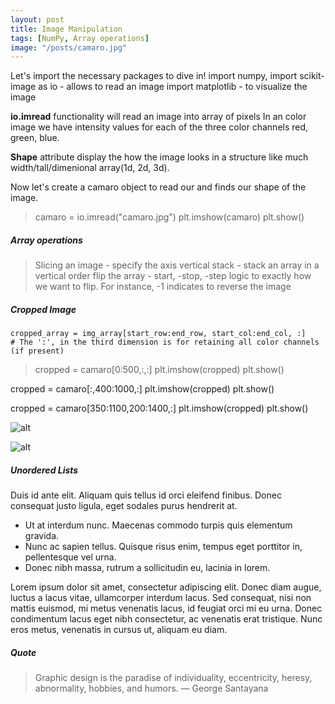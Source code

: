```yaml
---
layout: post
title: Image Manipulation
tags: [NumPy, Array operations]
image: "/posts/camaro.jpg"
---
```


Let's import the necessary packages to dive in!
import numpy,
import scikit-image as io - allows to read an image
import matplotlib - to visualize the image

**io.imread** functionality will read an image into array of pixels
In an color image we have intensity values for each of the three color channels red, green, blue.

**Shape** attribute display the how the image looks in a structure like much width/tall/dimenional array(1d, 2d, 3d).

Now let's create a camaro object to read our and finds our shape of the image.

>camaro = io.imread("camaro.jpg")
plt.imshow(camaro)
plt.show()

##### Array operations

> Slicing an image - specify the axis
> vertical stack - stack an array in a vertical order
> flip the array - start, -stop, -step logic to exactly how we want to flip. For instance, -1 indicates to reverse the image

##### Cropped Image

    cropped_array = img_array[start_row:end_row, start_col:end_col, :]
    # The ':', in the third dimension is for retaining all color channels (if present)

>cropped = camaro[0:500,:,:]
plt.imshow(cropped)
plt.show()

cropped = camaro[:,400:1000,:]
plt.imshow(cropped)
plt.show()

cropped = camaro[350:1100,200:1400,:]
plt.imshow(cropped)
plt.show()

![alt](/posts/cropped.jpg)



![alt](https://images.unsplash.com/photo-1429734160945-4f85244d6a5a?ixlib=rb-0.3.5&q=80&fm=jpg&crop=entropy&w=1080&fit=max&s=0e46d4b45ffdd302bc6b44ec8917fe83)

##### Unordered Lists

Duis id ante elit. Aliquam quis tellus id orci eleifend finibus. Donec consequat justo ligula, eget sodales purus hendrerit at.

* Ut at interdum nunc. Maecenas commodo turpis quis elementum gravida.
*    Nunc ac sapien tellus. Quisque risus enim, tempus eget porttitor in, pellentesque vel urna.
*    Donec nibh massa, rutrum a sollicitudin eu, lacinia in lorem.

Lorem ipsum dolor sit amet, consectetur adipiscing elit. Donec diam augue, luctus a lacus vitae, ullamcorper interdum lacus. Sed consequat, nisi non mattis euismod, mi metus venenatis lacus, id feugiat orci mi eu urna. Donec condimentum lacus eget nibh consectetur, ac venenatis erat tristique. Nunc eros metus, venenatis in cursus ut, aliquam eu diam.

##### Quote

> Graphic design is the paradise of individuality, eccentricity, heresy, abnormality, hobbies, and humors. — George Santayana
